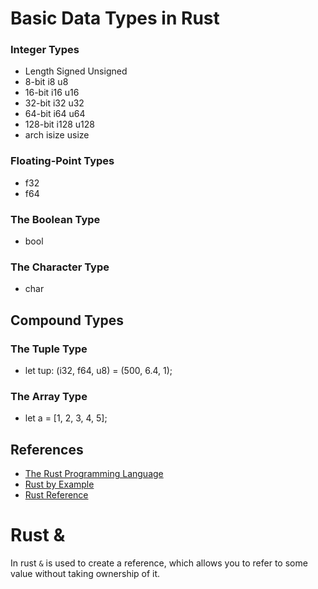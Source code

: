 # Basic Data Types in Rust

### Integer Types

- Length Signed Unsigned
- 8-bit i8 u8
- 16-bit i16 u16
- 32-bit i32 u32
- 64-bit i64 u64
- 128-bit i128 u128
- arch isize usize

### Floating-Point Types

- f32
- f64

### The Boolean Type

- bool

### The Character Type

- char

## Compound Types

### The Tuple Type

- let tup: (i32, f64, u8) = (500, 6.4, 1);

### The Array Type

- let a = [1, 2, 3, 4, 5];

## References

- [The Rust Programming Language](https://doc.rust-lang.org/book/ch03-02-data-types.html)
- [Rust by Example](https://doc.rust-lang.org/rust-by-example/primitives/tuples.html)
- [Rust Reference](https://doc.rust-lang.org/reference/types.html)


# Rust &
In rust `&` is used to create a reference, which allows you to refer to some value without taking ownership of it.

